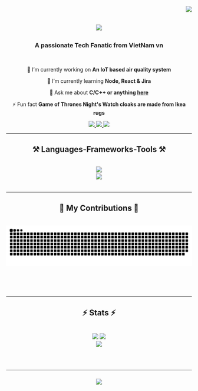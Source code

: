 <img align="right" src="https://visitor-badge.laobi.icu/badge?page_id=GHxKw.GHxKw" />

<h1 align="center">
    <img src="https://readme-typing-svg.herokuapp.com/?font=Righteous&size=35&center=true&vCenter=true&width=500&height=70&duration=4000&lines=Hi+There!+👋;+I'm+Minh+Quang!;" />
</h1>

<h3 align="center">A passionate Tech Fanatic from VietNam vn</h3>

<br/>

<div align="center">
 
 🔭 I’m currently working on **An IoT based air quality system**
 
 🌱 I’m currently learning **Node, React & Jira**

 💬 Ask me about **C/C++ or anything [here](https://github.com/GHxKw/GHxKw/issues)**

 ⚡ Fun fact **Game of Thrones Night's Watch cloaks are made from Ikea rugs**
 
 </div>
 
<div align="center"> 
  <a href="mailto:tnmquangcode@gmail.com">
    <img src="https://img.shields.io/badge/Gmail-333333?style=for-the-badge&logo=gmail&logoColor=red" />
  </a>
  <a href="https://www.linkedin.com/in/truongquang23/" target="_blank">
    <img src="https://img.shields.io/badge/LinkedIn-0077B5?style=for-the-badge&logo=linkedin&logoColor=white" target="_blank" />
  </a>
  <a href="https://GHxKw.github.io" target="_blank">
     <img src="https://img.shields.io/badge/Portfolio-FF5722?style=for-the-badge&logo=todoist&logoColor=white" target="_blank" /> <!-- sqlite, safari, google-chrome are other good icon options -->
  </a>
</div>

 <hr/>
 
<h2 align="center">⚒️ Languages-Frameworks-Tools ⚒️</h2>
<br/>
<div align="center">
    <img src="https://skillicons.dev/icons?i=reactjs,github,python,javascript,c,java" /><br>
    <img src="https://skillicons.dev/icons?i=react,flask,html,css,vscode,figma,git,unity" />
</div>

<br/>
<hr/>

<div align="center">
  <h2>🐍 My Contributions 🐍</h2>
  <br>
  <img alt="snake eating my contributions" src="https://raw.githubusercontent.com/GHxKw/GHxKw/output/github-contribution-grid-snake.svg" />
  
  <br/><br/><br/>
</div>

<hr/>

<h2 align="center">⚡ Stats ⚡</h2>
<br>
<div align=center>
  <img width=390 src="https://streak-stats.demolab.com/?user=GHxKw&count_private=true"/>
  <img width=390 src="https://github-readme-stats.vercel.app/api?username=GHxKw&count_private=true&show_icons=true&rank_icon=github&border_radius=10" />
  <br/>
  <img width=325 align="center" src="https://github-readme-stats.vercel.app/api/top-langs/?username=GHxKw" />
</div>

<br/><br/>
<hr/>

<h3 align="center">
    <img src="https://readme-typing-svg.herokuapp.com/?font=Righteous&size=25&center=true&vCenter=true&width=500&height=70&duration=4000&lines=Thanks+for+visiting!+✌️;+Have+a+nice+day!">
</h3>

<br/>


